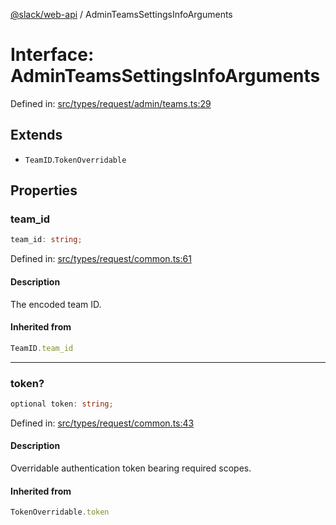 [@slack/web-api](../index.md) / AdminTeamsSettingsInfoArguments

# Interface: AdminTeamsSettingsInfoArguments

Defined in: [src/types/request/admin/teams.ts:29](https://github.com/slackapi/node-slack-sdk/blob/main/packages/web-api/src/types/request/admin/teams.ts#L29)

## Extends

- `TeamID`.`TokenOverridable`

## Properties

### team\_id

```ts
team_id: string;
```

Defined in: [src/types/request/common.ts:61](https://github.com/slackapi/node-slack-sdk/blob/main/packages/web-api/src/types/request/common.ts#L61)

#### Description

The encoded team ID.

#### Inherited from

```ts
TeamID.team_id
```

***

### token?

```ts
optional token: string;
```

Defined in: [src/types/request/common.ts:43](https://github.com/slackapi/node-slack-sdk/blob/main/packages/web-api/src/types/request/common.ts#L43)

#### Description

Overridable authentication token bearing required scopes.

#### Inherited from

```ts
TokenOverridable.token
```
